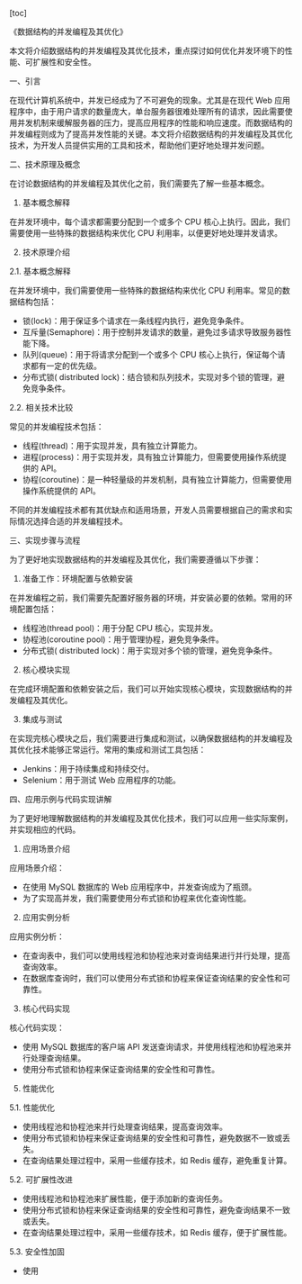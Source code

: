 
[toc]                    
                
                
《数据结构的并发编程及其优化》

本文将介绍数据结构的并发编程及其优化技术，重点探讨如何优化并发环境下的性能、可扩展性和安全性。

一、引言

在现代计算机系统中，并发已经成为了不可避免的现象。尤其是在现代 Web 应用程序中，由于用户请求的数量庞大，单台服务器很难处理所有的请求，因此需要使用并发机制来缓解服务器的压力，提高应用程序的性能和响应速度。而数据结构的并发编程则成为了提高并发性能的关键。本文将介绍数据结构的并发编程及其优化技术，为开发人员提供实用的工具和技术，帮助他们更好地处理并发问题。

二、技术原理及概念

在讨论数据结构的并发编程及其优化之前，我们需要先了解一些基本概念。

1. 基本概念解释

在并发环境中，每个请求都需要分配到一个或多个 CPU 核心上执行。因此，我们需要使用一些特殊的数据结构来优化 CPU 利用率，以便更好地处理并发请求。

2. 技术原理介绍

2.1. 基本概念解释

在并发环境中，我们需要使用一些特殊的数据结构来优化 CPU 利用率。常见的数据结构包括：

- 锁(lock)：用于保证多个请求在一条线程内执行，避免竞争条件。
- 互斥量(Semaphore)：用于控制并发请求的数量，避免过多请求导致服务器性能下降。
- 队列(queue)：用于将请求分配到一个或多个 CPU 核心上执行，保证每个请求都有一定的优先级。
- 分布式锁( distributed lock)：结合锁和队列技术，实现对多个锁的管理，避免竞争条件。

2.2. 相关技术比较

常见的并发编程技术包括：

- 线程(thread)：用于实现并发，具有独立计算能力。
- 进程(process)：用于实现并发，具有独立计算能力，但需要使用操作系统提供的 API。
- 协程(coroutine)：是一种轻量级的并发机制，具有独立计算能力，但需要使用操作系统提供的 API。

不同的并发编程技术都有其优缺点和适用场景，开发人员需要根据自己的需求和实际情况选择合适的并发编程技术。

三、实现步骤与流程

为了更好地实现数据结构的并发编程及其优化，我们需要遵循以下步骤：

1. 准备工作：环境配置与依赖安装

在并发编程之前，我们需要先配置好服务器的环境，并安装必要的依赖。常用的环境配置包括：

- 线程池(thread pool)：用于分配 CPU 核心，实现并发。
- 协程池(coroutine pool)：用于管理协程，避免竞争条件。
- 分布式锁( distributed lock)：用于实现对多个锁的管理，避免竞争条件。

2. 核心模块实现

在完成环境配置和依赖安装之后，我们可以开始实现核心模块，实现数据结构的并发编程及其优化。

3. 集成与测试

在实现完核心模块之后，我们需要进行集成和测试，以确保数据结构的并发编程及其优化技术能够正常运行。常用的集成和测试工具包括：

- Jenkins：用于持续集成和持续交付。
- Selenium：用于测试 Web 应用程序的功能。

四、应用示例与代码实现讲解

为了更好地理解数据结构的并发编程及其优化技术，我们可以应用一些实际案例，并实现相应的代码。

1. 应用场景介绍

应用场景介绍：

- 在使用 MySQL 数据库的 Web 应用程序中，并发查询成为了瓶颈。
- 为了实现高并发，我们需要使用分布式锁和协程来优化查询性能。

2. 应用实例分析

应用实例分析：

- 在查询表中，我们可以使用线程池和协程池来对查询结果进行并行处理，提高查询效率。
- 在数据库查询时，我们可以使用分布式锁和协程来保证查询结果的安全性和可靠性。

3. 核心代码实现

核心代码实现：

- 使用 MySQL 数据库的客户端 API 发送查询请求，并使用线程池和协程池来并行处理查询结果。
- 使用分布式锁和协程来保证查询结果的安全性和可靠性。

5. 性能优化

5.1. 性能优化

- 使用线程池和协程池来并行处理查询结果，提高查询效率。
- 使用分布式锁和协程来保证查询结果的安全性和可靠性，避免数据不一致或丢失。
- 在查询结果处理过程中，采用一些缓存技术，如 Redis 缓存，避免重复计算。

5.2. 可扩展性改进

- 使用线程池和协程池来扩展性能，便于添加新的查询任务。
- 使用分布式锁和协程来保证查询结果的安全性和可靠性，避免查询结果不一致或丢失。
- 在查询结果处理过程中，采用一些缓存技术，如 Redis 缓存，便于扩展性能。

5.3. 安全性加固

- 使用


